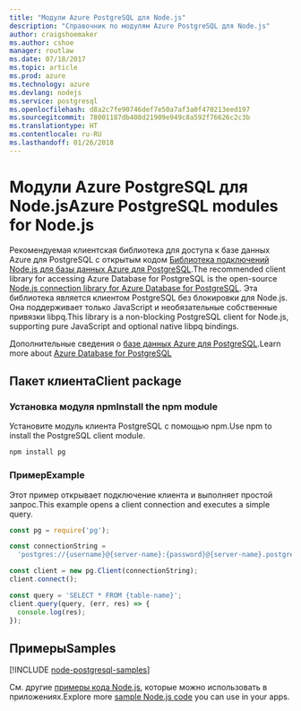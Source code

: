 ```yaml
---
title: "Модули Azure PostgreSQL для Node.js"
description: "Справочник по модулям Azure PostgreSQL для Node.js"
author: craigshoemaker
ms.author: cshoe
manager: routlaw
ms.date: 07/18/2017
ms.topic: article
ms.prod: azure
ms.technology: azure
ms.devlang: nodejs
ms.service: postgresql
ms.openlocfilehash: d8a2c7fe90746def7e50a7af3a0f470213eed197
ms.sourcegitcommit: 78001187db408d21909e949c8a592f76626c2c3b
ms.translationtype: HT
ms.contentlocale: ru-RU
ms.lasthandoff: 01/26/2018
---
```

# <a name="azure-postgresql-modules-for-nodejs"></a><span data-ttu-id="f805f-103">Модули Azure PostgreSQL для Node.js</span><span class="sxs-lookup"><span data-stu-id="f805f-103">Azure PostgreSQL modules for Node.js</span></span>

<span data-ttu-id="f805f-104">Рекомендуемая клиентская библиотека для доступа к базе данных Azure для PostgreSQL с открытым кодом [Библиотека подключений Node.js для базы данных Azure для PostgreSQL](https://www.npmjs.com/package/pg).</span><span class="sxs-lookup"><span data-stu-id="f805f-104">The recommended client library for accessing Azure Database for PostgreSQL is the open-source [Node.js connection library for Azure Database for PostgreSQL](https://www.npmjs.com/package/pg).</span></span> <span data-ttu-id="f805f-105">Эта библиотека является клиентом PostgreSQL без блокировки для Node.js. Она поддерживает только JavaScript и необязательные собственные привязки libpq.</span><span class="sxs-lookup"><span data-stu-id="f805f-105">This library is a non-blocking PostgreSQL client for Node.js, supporting pure JavaScript and optional native libpq bindings.</span></span>

<span data-ttu-id="f805f-106">Дополнительные сведения о [базе данных Azure для PostgreSQL](https://docs.microsoft.com/azure/postgresql/).</span><span class="sxs-lookup"><span data-stu-id="f805f-106">Learn more about [Azure Database for PostgreSQL](https://docs.microsoft.com/azure/postgresql/)</span></span>

## <a name="client-package"></a><span data-ttu-id="f805f-107">Пакет клиента</span><span class="sxs-lookup"><span data-stu-id="f805f-107">Client package</span></span>

### <a name="install-the-npm-module"></a><span data-ttu-id="f805f-108">Установка модуля npm</span><span class="sxs-lookup"><span data-stu-id="f805f-108">Install the npm module</span></span>

<span data-ttu-id="f805f-109">Установите модуль клиента PostgreSQL с помощью npm.</span><span class="sxs-lookup"><span data-stu-id="f805f-109">Use npm to install the PostgreSQL client module.</span></span>

```bash
npm install pg
```   

### <a name="example"></a><span data-ttu-id="f805f-110">Пример</span><span class="sxs-lookup"><span data-stu-id="f805f-110">Example</span></span>

<span data-ttu-id="f805f-111">Этот пример открывает подключение клиента и выполняет простой запрос.</span><span class="sxs-lookup"><span data-stu-id="f805f-111">This example opens a client connection and executes a simple query.</span></span>

```javascript
const pg = require('pg');

const connectionString =
  'postgres://{username}@{server-name}:{password}@{server-name}.postgres.database.azure.com:5432/{database-name}?ssl=true';

const client = new pg.Client(connectionString);
client.connect();

const query = 'SELECT * FROM {table-name}';
client.query(query, (err, res) => {
  console.log(res);
});
```

## <a name="samples"></a><span data-ttu-id="f805f-112">Примеры</span><span class="sxs-lookup"><span data-stu-id="f805f-112">Samples</span></span>

[!INCLUDE [node-postgresql-samples](../docs-ref-conceptual/includes/postgresql-samples.md)]

<span data-ttu-id="f805f-113">См. другие [примеры кода Node.js](https://azure.microsoft.com/resources/samples/?platform=nodejs), которые можно использовать в приложениях.</span><span class="sxs-lookup"><span data-stu-id="f805f-113">Explore more [sample Node.js code](https://azure.microsoft.com/resources/samples/?platform=nodejs) you can use in your apps.</span></span>
